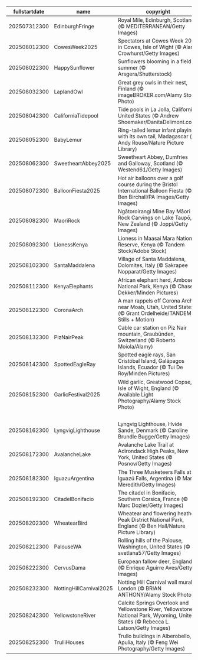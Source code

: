 |fullstartdate|name|copyright|title|image|
|--|--|--|--|--|
202507312300|EdinburghFringe|Royal Mile, Edinburgh, Scotland (© MEDITERRANEAN/Getty Images)|Expect the unexpected|![](/en-GB/2025/08/202507312300EdinburghFringe.jpg)|
202508012300|CowesWeek2025|Spectators at Cowes Week 2013 in Cowes, Isle of Wight (© Alan Crowhurst/Getty Images)|Sails up, spirits high|![](/en-GB/2025/08/202508012300CowesWeek2025.jpg)|
202508022300|HappySunflower|Sunflowers blooming in a field in summer (© Arsgera/Shutterstock)|Hello yellow!|![](/en-GB/2025/08/202508022300HappySunflower.jpg)|
202508032300|LaplandOwl|Great grey owls in their nest, Finland (© imageBROKER.com/Alamy Stock Photo)|Whooo's home?|![](/en-GB/2025/08/202508032300LaplandOwl.jpg)|
202508042300|CaliforniaTidepool|Tide pools in La Jolla, California, United States (© Andrew Shoemaker/DanitaDelimont.com)|Tide and seek|![](/en-GB/2025/08/202508042300CaliforniaTidepool.jpg)|
202508052300|BabyLemur|Ring-tailed lemur infant playing with its own tail, Madagascar (© Andy Rouse/Nature Picture Library)|Madagascar native|![](/en-GB/2025/08/202508052300BabyLemur.jpg)|
202508062300|SweetheartAbbey2025|Sweetheart Abbey, Dumfries and Galloway, Scotland (© Westend61/Getty Images)|Love set in stone|![](/en-GB/2025/08/202508062300SweetheartAbbey2025.jpg)|
202508072300|BalloonFiesta2025|Hot air balloons over a golf course during the Bristol International Balloon Fiesta (© Ben Birchall/PA Images/Getty Images)|Sky's the limit|![](/en-GB/2025/08/202508072300BalloonFiesta2025.jpg)|
202508082300|MaoriRock|Ngātoroirangi Mine Bay Māori Rock Carvings on Lake Taupō, New Zealand (© Joppi/Getty Images)|Honouring Indigenous voices|![](/en-GB/2025/08/202508082300MaoriRock.jpg)|
202508092300|LionessKenya|Lioness in Maasai Mara National Reserve, Kenya (© Tandem Stock/Adobe Stock)|Roar for a cause|![](/en-GB/2025/08/202508092300LionessKenya.jpg)|
202508102300|SantaMaddalena|Village of Santa Maddalena, Dolomites, Italy (© Sakrapee Nopparat/Getty Images)|Postcard from the peaks|![](/en-GB/2025/08/202508102300SantaMaddalena.jpg)|
202508112300|KenyaElephants|African elephant herd, Amboseli National Park, Kenya (© Chase Dekker/Minden Pictures)|Wild, wise and wonderful|![](/en-GB/2025/08/202508112300KenyaElephants.jpg)|
202508122300|CoronaArch|A man rappels off Corona Arch near Moab, Utah, United States (© Grant Ordelheide/TANDEM Stills + Motion)|Earth's open secret|![](/en-GB/2025/08/202508122300CoronaArch.jpg)|
202508132300|PizNairPeak|Cable car station on Piz Nair mountain, Graubünden, Switzerland (© Roberto Moiola/Alamy)|Taking it from the top|![](/en-GB/2025/08/202508132300PizNairPeak.jpg)|
202508142300|SpottedEagleRay|Spotted eagle rays, San Cristóbal Island, Galápagos Islands, Ecuador (© Tui De Roy/Minden Pictures)|Winging it underwater|![](/en-GB/2025/08/202508142300SpottedEagleRay.jpg)|
202508152300|GarlicFestival2025|Wild garlic, Greatwood Copse, Isle of Wight, England (© Available Light Photography/Alamy Stock Photo)|A 'clove' affair to remember|![](/en-GB/2025/08/202508152300GarlicFestival2025.jpg)|
||||![](/en-GB/2025/08/.jpg)|
202508162300|LyngvigLighthouse|Lyngvig Lighthouse, Hvide Sande, Denmark (© Caroline Brundle Bugge/Getty Images)|One tall way to spot the sea|![](/en-GB/2025/08/202508162300LyngvigLighthouse.jpg)|
202508172300|AvalancheLake|Avalanche Lake Trail at Adirondack High Peaks, New York, United States (© Posnov/Getty Images)|Stream a little dream|![](/en-GB/2025/08/202508172300AvalancheLake.jpg)|
202508182300|IguazuArgentina|The Three Musketeers Falls at Iguazú Falls, Argentina (© Mark Meredith/Getty Images)|All for falls and falls for all|![](/en-GB/2025/08/202508182300IguazuArgentina.jpg)|
202508192300|CitadelBonifacio|The citadel in Bonifacio, Southern Corsica, France (© Marc Dozier/Getty Images)|Built to last|![](/en-GB/2025/08/202508192300CitadelBonifacio.jpg)|
202508202300|WheatearBird|Wheatear and flowering heather, Peak District National Park, England (© Ben Hall/Nature Picture Library)|Perched and poised|![](/en-GB/2025/08/202508202300WheatearBird.jpg)|
202508212300|PalouseWA|Rolling hills of the Palouse, Washington, United States (© svetlana57/Getty Images)|Nature's green quilt|![](/en-GB/2025/08/202508212300PalouseWA.jpg)|
202508222300|CervusDama|European fallow deer, England (© Enrique Aguirre Aves/Getty Images)|'Fallow' me|![](/en-GB/2025/08/202508222300CervusDama.jpg)|
202508232300|NottingHillCarnival2025|Notting Hill Carnival wall mural, London (© BRIAN ANTHONY/Alamy Stock Photo)|Paint the town rhythmic|![](/en-GB/2025/08/202508232300NottingHillCarnival2025.jpg)|
202508242300|YellowstoneRiver|Calcite Springs Overlook and Yellowstone River, Yellowstone National Park, Wyoming, United States (© Rebecca L. Latson/Getty Images)|From volcanic roots to river routes|![](/en-GB/2025/08/202508242300YellowstoneRiver.jpg)|
202508252300|TrulliHouses|Trullo buildings in Alberobello, Apulia, Italy (© Feng Wei Photography/Getty Images)|A 'trulli' remarkable town|![](/en-GB/2025/08/202508252300TrulliHouses.jpg)|
